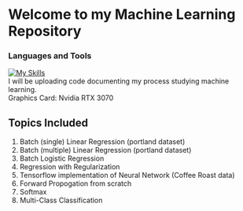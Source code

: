 # Welcome to my Machine Learning Repository
### Languages and Tools
[![My Skills](https://skills.thijs.gg/icons?i=python,tensorflow,pytorch)](https://skills.thijs.gg)
<br>
I will be uploading code documenting my process studying machine learning.
<br>
Graphics Card: Nvidia RTX 3070

## Topics Included
1. Batch (single) Linear Regression (portland dataset)
2. Batch (multiple) Linear Regression (portland dataset)
3. Batch Logistic Regression
4. Regression with Regularization
5. Tensorflow implementation of Neural Network (Coffee Roast data)
6. Forward Propogation from scratch
7. Softmax
8. Multi-Class Classification
